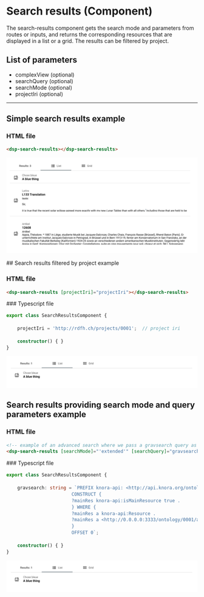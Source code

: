 # Search results (Component)

The search-results component gets the search mode and parameters from routes or inputs, and returns the corresponding resources that are displayed in a list or a grid. The results can be filtered by project.

## List of parameters

- complexView (optional)
- searchQuery (optional)
- searchMode (optional)
- projectIri (optional)

***

## Simple search results example

### HTML file

```html
<dsp-search-results></dsp-search-results>
```

![Simple search results example](../../assets/images/search-results-simple.png)

## Search results filtered by project example

### HTML file

```html
<dsp-search-results [projectIri]="projectIri"></dsp-search-results>
```

### Typescript file

```ts
export class SearchResultsComponent {

    projectIri = 'http://rdfh.ch/projects/0001';  // project iri

    constructor() { }
}
```

![Search results filtered by project example](../../assets/images/search-results-filter.png)

## Search results providing search mode and query parameters example

### HTML file

```html
<!-- example of an advanced search where we pass a gravsearch query as search parameter -->
<dsp-search-results [searchMode]="'extended'" [searchQuery]="gravsearch"></dsp-search-results>
```

### Typescript file

```ts
export class SearchResultsComponent {

    gravsearch: string = `PREFIX knora-api: <http://api.knora.org/ontology/knora-api/simple/v2#>
                        CONSTRUCT {
                        ?mainRes knora-api:isMainResource true .
                        } WHERE {
                        ?mainRes a knora-api:Resource .
                        ?mainRes a <http://0.0.0.0:3333/ontology/0001/anything/simple/v2#BlueThing> .
                        }
                        OFFSET 0`;

    constructor() { }
}
```

![Search results providing search mode and query parameters example](../../assets/images/search-results-filter.png)
